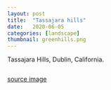 ```yaml
---
layout: post
title:  "Tassajara hills"
date:   2020-06-05
categories: [landscape]
thumbnail: greenhills.png
---
```


Tassajara Hills, Dublin, California.

<img src="{{site.baseurl}}/img/greenhills.png" alt="">

[source image](https://www.tassajarahills.com/images/home/greenhills.jpg)
